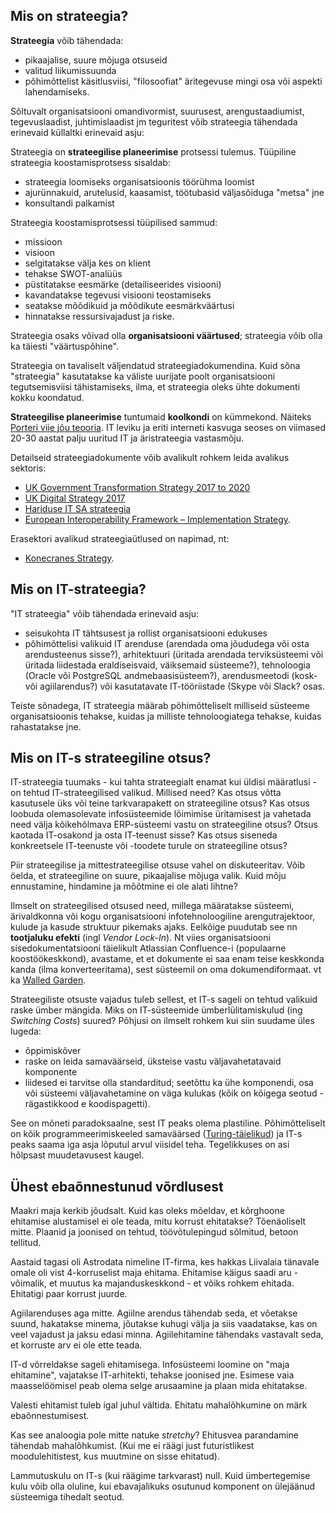 ## Mis on strateegia?

__Strateegia__ võib tähendada:
- pikaajalise, suure mõjuga otsuseid
- valitud liikumissuunda
- põhimõttelist käsitlusviisi, "filosoofiat" äritegevuse mingi osa või aspekti lahendamiseks.

Sõltuvalt organisatsiooni omandivormist, suurusest, arengustaadiumist, tegevuslaadist, juhtimislaadist jm teguritest võib strateegia tähendada erinevaid küllaltki erinevaid asju:

Strateegia on __strateegilise planeerimise__ protsessi tulemus. Tüüpiline strateegia koostamisprotsess sisaldab:
- strateegia loomiseks organisatsioonis töörühma loomist
- ajurünnakuid, arutelusid, kaasamist, töötubasid väljasõiduga "metsa" jne
- konsultandi palkamist 

Strateegia koostamisprotsessi tüüpilised sammud:
 - missioon
 - visioon
 - selgitatakse välja kes on klient
 - tehakse SWOT-analüüs
 - püstitatakse eesmärke (detailiseerides visiooni)
 - kavandatakse tegevusi visiooni teostamiseks
 - seatakse mõõdikuid ja mõõdikute eesmärkväärtusi
 - hinnatakse ressursivajadust ja riske.

 Strateegia osaks võivad olla __organisatsiooni väärtused__; strateegia võib olla ka täiesti "väärtuspõhine".

Strateegia on tavaliselt väljendatud strateegiadokumendina. Kuid sõna "strateegia" kasutatakse ka väliste uurijate poolt organisatsiooni tegutsemisviisi tähistamiseks, ilma, et strateegia oleks ühte dokumenti kokku koondatud.

__Strateegilise planeerimise__ tuntumaid __koolkondi__ on kümmekond. Näiteks [Porteri viie jõu teooria](https://ec.europa.eu/transparency/regdoc/rep/1/2017/EN/COM-2017-134-F1-EN-MAIN-PART-1.PDF). IT leviku ja eriti interneti kasvuga seoses on viimased 20-30 aastat palju uuritud IT ja äristrateegia vastasmõju.

Detailseid strateegiadokumente võib avalikult rohkem leida avalikus sektoris: 
- [UK Government Transformation Strategy 2017 to 2020](https://www.gov.uk/government/publications/government-transformation-strategy-2017-to-2020/government-transformation-strategy)
- [UK Digital Strategy 2017](https://www.gov.uk/government/publications/uk-digital-strategy/uk-digital-strategy)
- [Hariduse IT SA strateegia](http://www.hitsa.ee/sihtasutusest/visioon)  
- [European Interoperability Framework – Implementation Strategy](https://ec.europa.eu/transparency/regdoc/rep/1/2017/EN/COM-2017-134-F1-EN-MAIN-PART-1.PDF).

Erasektori avalikud strateegiaütlused on napimad, nt:
- [Konecranes Strategy](http://www.konecranes.com/investors/konecranes-as-investment/strategy).

## Mis on IT-strateegia?

"IT strateegia" võib tähendada erinevaid asju:
- seisukohta IT tähtsusest ja rollist organisatsiooni edukuses
- põhimõttelisi valikuid IT arenduse (arendada oma jõududega või osta arendusteenus sisse?), arhitektuuri (üritada arendada terviksüsteemi või üritada liidestada eraldiseisvaid, väiksemaid süsteeme?), tehnoloogia (Oracle või PostgreSQL andmebaasisüsteem?), arendusmeetodi (kosk- või agiilarendus?) või kasutatavate IT-tööriistade (Skype või Slack? osas.

Teiste sõnadega, IT strateegia määrab põhimõtteliselt milliseid süsteeme organisatsioonis tehakse, kuidas ja milliste tehnoloogiatega tehakse, kuidas rahastatakse jne.

## Mis on IT-s strateegiline otsus?

IT-strateegia tuumaks - kui tahta strateegialt enamat kui üldisi määratlusi - on tehtud IT-strateegilised valikud. Millised need? Kas
otsus võtta kasutusele üks või teine tarkvarapakett on strateegiline otsus? Kas otsus loobuda olemasolevate infosüsteemide lõimimise üritamisest ja vahetada need välja kõikehõlmava ERP-süsteemi vastu on strateegiline otsus? Otsus kaotada IT-osakond ja osta IT-teenust sisse? Kas otsus siseneda konkreetsele IT-teenuste või -toodete turule on strateegiline otsus?

Piir strateegilise ja mittestrateegilise otsuse vahel on diskuteeritav. Võib öelda, et strateegiline on suure, pikaajalise mõjuga valik. Kuid mõju ennustamine, hindamine ja mõõtmine ei ole alati lihtne?

Ilmselt on strateegilised otsused need, millega määratakse süsteemi, ärivaldkonna või kogu organisatsiooni infotehnoloogiline arengutrajektoor, kulude ja kasude struktuur pikemaks ajaks. Eelkõige puudutab see nn __tootjaluku efekti__ (ingl _Vendor Lock-In_). Nt viies organisatsiooni sisedokumentatsiooni täielikult Atlassian Confluence-i (populaarne koostöökeskkond), avastame, et et dokumente ei saa enam teise keskkonda kanda (ilma konverteeritama), sest süsteemil on oma dokumendiformaat. vt ka [Walled Garden](https://en.wikipedia.org/wiki/Closed_platform).

Strateegiliste otsuste vajadus tuleb sellest, et IT-s sageli on tehtud valikuid raske ümber mängida. Miks on IT-süsteemide ümberlülitamiskulud (ing _Switching Costs_)  suured? Põhjusi on ilmselt rohkem kui siin suudame üles lugeda:
- õppimiskõver
- raske on leida samaväärseid, üksteise vastu väljavahetatavaid komponente
- liidesed ei tarvitse olla standarditud; seetõttu ka ühe komponendi, osa või süsteemi väljavahetamine on väga kulukas (kõik on kõigega seotud - rägastikkood e koodispagetti).

See on mõneti paradoksaalne, sest IT peaks olema plastiline. Põhimõtteliselt on kõik programmeerimiskeeled samaväärsed ([Turing-täielikud](https://en.wikipedia.org/wiki/Turing_completeness)) ja IT-s peaks saama iga asja lõputul arvul viisidel teha. Tegelikkuses on asi hõlpsast muudetavusest kaugel.

 ## Ühest ebaõnnestunud võrdlusest

Maakri maja kerkib jõudsalt. Kuid kas oleks mõeldav, et kõrghoone ehitamise alustamisel ei ole teada, mitu korrust ehitatakse? Tõenäoliselt mitte. Plaanid ja joonised on tehtud, töövõtulepingud sõlmitud, betoon tellitud.

Aastaid tagasi oli Astrodata nimeline IT-firma, kes hakkas Liivalaia tänavale omale oli vist 4-korruselist maja ehitama. Ehitamise käigus saadi aru - võimalik, et muutus ka majanduskeskkond - et võiks rohkem ehitada. Ehitatigi paar korrust juurde.

Agiilarenduses aga mitte. Agiilne arendus tähendab seda, et võetakse suund, hakatakse minema, jõutakse kuhugi välja ja siis vaadatakse, kas on veel vajadust ja jaksu edasi minna. Agiilehitamine tähendaks vastavalt seda, et korruste arv ei ole ette teada. 

IT-d võrreldakse sageli ehitamisega. Infosüsteemi loomine on "maja ehitamine", vajatakse IT-arhitekti, tehakse joonised jne. Esimese vaia maasselöömisel peab olema selge arusaamine ja plaan mida ehitatakse.

Valesti ehitamist tuleb igal juhul vältida. Ehitatu mahalõhkumine on märk ebaõnnestumisest.

Kas see analoogia pole mitte natuke _stretchy_? Ehitusvea parandamine tähendab mahalõhkumist. (Kui me ei räägi just futuristlikest moodulehitistest, kus muutmine on sisse ehitatud).

Lammutuskulu on IT-s (kui räägime tarkvarast) null. Kuid ümbertegemise kulu võib olla oluline, kui ebavajalikuks osutunud komponent on ülejäänud süsteemiga tihedalt seotud.